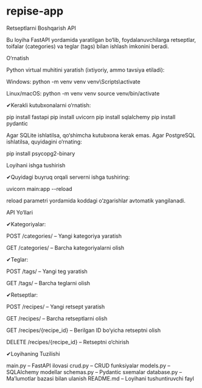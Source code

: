 # repise-app

Retseptlarni Boshqarish API

Bu loyiha FastAPI yordamida yaratilgan bo‘lib, foydalanuvchilarga retseptlar, toifalar (categories) va teglar (tags) bilan ishlash imkonini beradi.

O‘rnatish

Python virtual muhitini yaratish (ixtiyoriy, ammo tavsiya etiladi):

Windows: python -m venv venv
venv\Scripts\activate

Linux/macOS: python -m venv venv
source venv/bin/activate

✔Kerakli kutubxonalarni o‘rnatish:

pip install fastapi
pip install uvicorn
pip install sqlalchemy
pip install pydantic

Agar SQLite ishlatilsa, qo‘shimcha kutubxona kerak emas. Agar PostgreSQL ishlatilsa, quyidagini o‘rnating:

pip install psycopg2-binary

Loyihani ishga tushirish

✔Quyidagi buyruq orqali serverni ishga tushiring:

uvicorn main:app --reload

reload parametri yordamida koddagi o‘zgarishlar avtomatik yangilanadi.

API Yo‘llari

✔Kategoriyalar:

POST /categories/ – Yangi kategoriya yaratish

GET /categories/ – Barcha kategoriyalarni olish

✔Teglar:

POST /tags/ – Yangi teg yaratish

GET /tags/ – Barcha teglarni olish

✔Retseptlar:

POST /recipes/ – Yangi retsept yaratish

GET /recipes/ – Barcha retseptlarni olish

GET /recipes/{recipe_id} – Berilgan ID bo‘yicha retseptni olish

DELETE /recipes/{recipe_id} – Retseptni o‘chirish

✔Loyihaning Tuzilishi

main.py – FastAPI ilovasi
crud.py – CRUD funksiyalar
models.py – SQLAlchemy modellar
schemas.py – Pydantic sxemalar
database.py – Ma’lumotlar bazasi bilan ulanish
README.md – Loyihani tushuntiruvchi fayl
